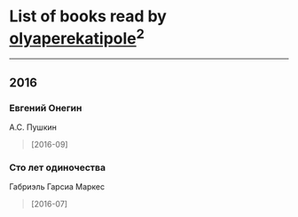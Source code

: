 # List of books read by [olyaperekatipole](http://vk.com/id1236741)<sup>2</sup>
---

## 2016

### Евгений Онегин
А.С. Пушкин
> [2016-09] 


### Сто лет одиночества
Габриэль Гарсиа Маркес
> [2016-07] 



